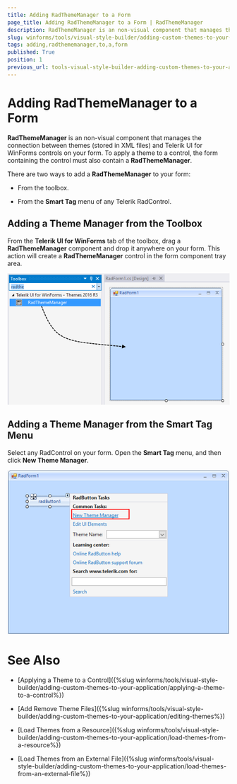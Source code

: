 ```yaml
---
title: Adding RadThemeManager to a Form
page_title: Adding RadThemeManager to a Form | RadThemeManager
description: RadThemeManager is an non-visual component that manages the connection between themes (stored in XML files) and Telerik controls.
slug: winforms/tools/visual-style-builder/adding-custom-themes-to-your-application/adding-radthememanager-to-a-form
tags: adding,radthememanager,to,a,form
published: True
position: 1
previous_url: tools-visual-style-builder-adding-custom-themes-to-your-application-adding-radthememanager-to-a-form
---
```


# Adding RadThemeManager to a Form

__RadThemeManager__ is an non-visual component that manages the connection between themes (stored in XML files) and Telerik UI for WinForms controls on your form. To apply a theme to a control, the form containing the control must also contain a __RadThemeManager__.

There are two ways to add a __RadThemeManager__ to your form:

* From the toolbox.

* From the __Smart Tag__ menu of any Telerik RadControl.

## Adding a Theme Manager from the Toolbox

From the __Telerik UI for WinForms__ tab of the toolbox, drag a __RadThemeManager__ component and drop it anywhere on your form. This action will create a __RadThemeManager__ control in the form component tray area.

![tools-visual-style-builder-adding-custom-themes-to-your-application-adding-radthememanager-to-a-form 001](images/tools-visual-style-builder-adding-custom-themes-to-your-application-adding-radthememanager-to-a-form001.png)

## Adding a Theme Manager from the Smart Tag Menu

Select any RadControl on your form. Open the __Smart Tag__ menu, and then click __New Theme Manager__.

![tools-visual-style-builder-adding-custom-themes-to-your-application-adding-radthememanager-to-a-form 002](images/tools-visual-style-builder-adding-custom-themes-to-your-application-adding-radthememanager-to-a-form002.png)

# See Also
* [Applying a Theme to a Control]({%slug winforms/tools/visual-style-builder/adding-custom-themes-to-your-application/applying-a-theme-to-a-control%})

* [Add Remove Theme Files]({%slug winforms/tools/visual-style-builder/adding-custom-themes-to-your-application/editing-themes%})

* [Load Themes from a Resource]({%slug winforms/tools/visual-style-builder/adding-custom-themes-to-your-application/load-themes-from-a-resource%})

* [Load Themes from an External File]({%slug winforms/tools/visual-style-builder/adding-custom-themes-to-your-application/load-themes-from-an-external-file%})


